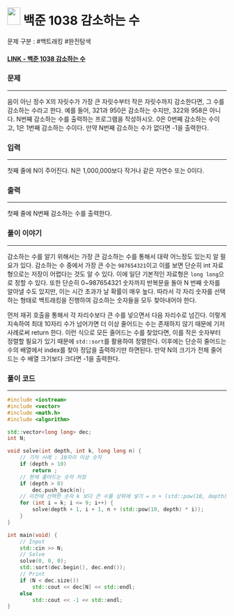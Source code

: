 
# <img src="https://d2gd6pc034wcta.cloudfront.net/tier/11.svg" width="30" height="40"> 백준 1038 감소하는 수

문제 구분 : #백트래킹 #완전탐색
#### [LINK - 백준 1038 감소하는 수](https://www.acmicpc.net/problem/1038)

### 문제
<hr>
음이 아닌 정수 X의 자릿수가 가장 큰 자릿수부터 작은 자릿수까지 감소한다면, 그 수를 감소하는 수라고 한다. 예를 들어, 321과 950은 감소하는 수지만, 322와 958은 아니다. N번째 감소하는 수를 출력하는 프로그램을 작성하시오. 0은 0번째 감소하는 수이고, 1은 1번째 감소하는 수이다. 만약 N번째 감소하는 수가 없다면 -1을 출력한다.

### 입력
<hr>
첫째 줄에 N이 주어진다. N은 1,000,000보다 작거나 같은 자연수 또는 0이다.

### 출력
<hr>
첫째 줄에 N번째 감소하는 수를 출력한다.


### 풀이 이야기
<hr>

감소하는 수를 알기 위해서는 가장 큰 감소하는 수를 통해서 대략 어느정도 있는지 알 필요가 있다. 감소하는 수 중에서 가장 큰 수는 `987654321`이고 이를 보면 단순히 int 자료형으로는 저장이 어렵다는 것도 알 수 있다. 이에 일단 기본적인 자료형은 `long long`으로 정할 수 있다. 또한 단순히 0~987654321 숫자까지 반복문을 돌아 N 번째 숫자를 알아낼 수도 있지만, 이는 시간 초과가 날 확률이 매우 높다. 따라서 각 자리 숫자를 선택하는 형태로 백트래킹을 진행하여 감소하는 숫자들을 모두 찾아내어야 한다.

먼저 재귀 호출을 통해서 각 자리수보다 큰 수를 넣으면서 다음 자리수로 넘긴다. 이렇게 지속하여 최대 10자리 수가 넘어가면 더 이상 줄어드는 수는 존재하지 않기 때문에 기저 사례로써 return 한다. 이런 식으로 모든 줄어드는 수를 찾았다면, 이를 작은 숫자부터 정렬할 필요가 있기 때문에 `std::sort`를 활용하여 정렬한다. 이후에는 단순히 줄어드는 수의 배열에서 index를 찾아 정답을 출력하기만 하면된다. 만약 N의 크기가 전체 줄어드는 수 배열 크기보다 크다면 -1을 출력한다.

### 풀이 코드
<hr>

``` c++
#include <iostream>
#include <vector>
#include <math.h>
#include <algorithm>

std::vector<long long> dec;
int N;

void solve(int depth, int k, long long n) {
    // 기저 사례 : 10자리 이상 숫자
    if (depth > 10)
        return ;
    // 현재 줄어드는 숫자 저장
    if (depth > 0)
        dec.push_back(n);
    // 이전에 선택한 숫자 k 보다 큰 수를 상위에 넣기 = n + (std::pow(10, depth) * i)
    for (int i = k; i <= 9; i++) {
        solve(depth + 1, i + 1, n + (std::pow(10, depth) * i));
    }
}

int main(void) {
    // Input
    std::cin >> N;
    // Solve
    solve(0, 0, 0);
    std::sort(dec.begin(), dec.end());
    // Print
    if (N < dec.size())
        std::cout << dec[N] << std::endl;
    else
        std::cout << -1 << std::endl;
}
```
